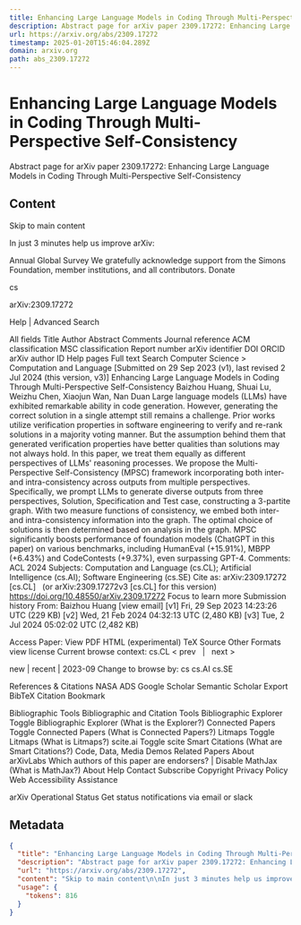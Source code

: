 ```yaml
---
title: Enhancing Large Language Models in Coding Through Multi-Perspective Self-Consistency
description: Abstract page for arXiv paper 2309.17272: Enhancing Large Language Models in Coding Through Multi-Perspective Self-Consistency
url: https://arxiv.org/abs/2309.17272
timestamp: 2025-01-20T15:46:04.289Z
domain: arxiv.org
path: abs_2309.17272
---
```


# Enhancing Large Language Models in Coding Through Multi-Perspective Self-Consistency


Abstract page for arXiv paper 2309.17272: Enhancing Large Language Models in Coding Through Multi-Perspective Self-Consistency


## Content

Skip to main content

In just 3 minutes help us improve arXiv:

Annual Global Survey
We gratefully acknowledge support from the Simons Foundation, member institutions, and all contributors.
Donate
>
cs
>
arXiv:2309.17272

Help | Advanced Search

All fields
Title
Author
Abstract
Comments
Journal reference
ACM classification
MSC classification
Report number
arXiv identifier
DOI
ORCID
arXiv author ID
Help pages
Full text
Search
Computer Science > Computation and Language
[Submitted on 29 Sep 2023 (v1), last revised 2 Jul 2024 (this version, v3)]
Enhancing Large Language Models in Coding Through Multi-Perspective Self-Consistency
Baizhou Huang, Shuai Lu, Weizhu Chen, Xiaojun Wan, Nan Duan
Large language models (LLMs) have exhibited remarkable ability in code generation. However, generating the correct solution in a single attempt still remains a challenge. Prior works utilize verification properties in software engineering to verify and re-rank solutions in a majority voting manner. But the assumption behind them that generated verification properties have better qualities than solutions may not always hold. In this paper, we treat them equally as different perspectives of LLMs' reasoning processes. We propose the Multi-Perspective Self-Consistency (MPSC) framework incorporating both inter- and intra-consistency across outputs from multiple perspectives. Specifically, we prompt LLMs to generate diverse outputs from three perspectives, Solution, Specification and Test case, constructing a 3-partite graph. With two measure functions of consistency, we embed both inter- and intra-consistency information into the graph. The optimal choice of solutions is then determined based on analysis in the graph. MPSC significantly boosts performance of foundation models (ChatGPT in this paper) on various benchmarks, including HumanEval (+15.91%), MBPP (+6.43%) and CodeContests (+9.37%), even surpassing GPT-4.
Comments:	ACL 2024
Subjects:	Computation and Language (cs.CL); Artificial Intelligence (cs.AI); Software Engineering (cs.SE)
Cite as:	arXiv:2309.17272 [cs.CL]
 	(or arXiv:2309.17272v3 [cs.CL] for this version)
 	
https://doi.org/10.48550/arXiv.2309.17272
Focus to learn more
Submission history
From: Baizhou Huang [view email]
[v1] Fri, 29 Sep 2023 14:23:26 UTC (229 KB)
[v2] Wed, 21 Feb 2024 04:32:13 UTC (2,480 KB)
[v3] Tue, 2 Jul 2024 05:02:02 UTC (2,482 KB)

Access Paper:
View PDF
HTML (experimental)
TeX Source
Other Formats
view license
Current browse context:
cs.CL
< prev   |   next >

new | recent | 2023-09
Change to browse by:
cs
cs.AI
cs.SE

References & Citations
NASA ADS
Google Scholar
Semantic Scholar
Export BibTeX Citation
Bookmark
 
Bibliographic Tools
Bibliographic and Citation Tools
Bibliographic Explorer Toggle
Bibliographic Explorer (What is the Explorer?)
Connected Papers Toggle
Connected Papers (What is Connected Papers?)
Litmaps Toggle
Litmaps (What is Litmaps?)
scite.ai Toggle
scite Smart Citations (What are Smart Citations?)
Code, Data, Media
Demos
Related Papers
About arXivLabs
Which authors of this paper are endorsers? | Disable MathJax (What is MathJax?)
About
Help
Contact
Subscribe
Copyright
Privacy Policy
Web Accessibility Assistance

arXiv Operational Status 
Get status notifications via email or slack

## Metadata

```json
{
  "title": "Enhancing Large Language Models in Coding Through Multi-Perspective Self-Consistency",
  "description": "Abstract page for arXiv paper 2309.17272: Enhancing Large Language Models in Coding Through Multi-Perspective Self-Consistency",
  "url": "https://arxiv.org/abs/2309.17272",
  "content": "Skip to main content\n\nIn just 3 minutes help us improve arXiv:\n\nAnnual Global Survey\nWe gratefully acknowledge support from the Simons Foundation, member institutions, and all contributors.\nDonate\n>\ncs\n>\narXiv:2309.17272\n\nHelp | Advanced Search\n\nAll fields\nTitle\nAuthor\nAbstract\nComments\nJournal reference\nACM classification\nMSC classification\nReport number\narXiv identifier\nDOI\nORCID\narXiv author ID\nHelp pages\nFull text\nSearch\nComputer Science > Computation and Language\n[Submitted on 29 Sep 2023 (v1), last revised 2 Jul 2024 (this version, v3)]\nEnhancing Large Language Models in Coding Through Multi-Perspective Self-Consistency\nBaizhou Huang, Shuai Lu, Weizhu Chen, Xiaojun Wan, Nan Duan\nLarge language models (LLMs) have exhibited remarkable ability in code generation. However, generating the correct solution in a single attempt still remains a challenge. Prior works utilize verification properties in software engineering to verify and re-rank solutions in a majority voting manner. But the assumption behind them that generated verification properties have better qualities than solutions may not always hold. In this paper, we treat them equally as different perspectives of LLMs' reasoning processes. We propose the Multi-Perspective Self-Consistency (MPSC) framework incorporating both inter- and intra-consistency across outputs from multiple perspectives. Specifically, we prompt LLMs to generate diverse outputs from three perspectives, Solution, Specification and Test case, constructing a 3-partite graph. With two measure functions of consistency, we embed both inter- and intra-consistency information into the graph. The optimal choice of solutions is then determined based on analysis in the graph. MPSC significantly boosts performance of foundation models (ChatGPT in this paper) on various benchmarks, including HumanEval (+15.91%), MBPP (+6.43%) and CodeContests (+9.37%), even surpassing GPT-4.\nComments:\tACL 2024\nSubjects:\tComputation and Language (cs.CL); Artificial Intelligence (cs.AI); Software Engineering (cs.SE)\nCite as:\tarXiv:2309.17272 [cs.CL]\n \t(or arXiv:2309.17272v3 [cs.CL] for this version)\n \t\nhttps://doi.org/10.48550/arXiv.2309.17272\nFocus to learn more\nSubmission history\nFrom: Baizhou Huang [view email]\n[v1] Fri, 29 Sep 2023 14:23:26 UTC (229 KB)\n[v2] Wed, 21 Feb 2024 04:32:13 UTC (2,480 KB)\n[v3] Tue, 2 Jul 2024 05:02:02 UTC (2,482 KB)\n\nAccess Paper:\nView PDF\nHTML (experimental)\nTeX Source\nOther Formats\nview license\nCurrent browse context:\ncs.CL\n< prev   |   next >\n\nnew | recent | 2023-09\nChange to browse by:\ncs\ncs.AI\ncs.SE\n\nReferences & Citations\nNASA ADS\nGoogle Scholar\nSemantic Scholar\nExport BibTeX Citation\nBookmark\n \nBibliographic Tools\nBibliographic and Citation Tools\nBibliographic Explorer Toggle\nBibliographic Explorer (What is the Explorer?)\nConnected Papers Toggle\nConnected Papers (What is Connected Papers?)\nLitmaps Toggle\nLitmaps (What is Litmaps?)\nscite.ai Toggle\nscite Smart Citations (What are Smart Citations?)\nCode, Data, Media\nDemos\nRelated Papers\nAbout arXivLabs\nWhich authors of this paper are endorsers? | Disable MathJax (What is MathJax?)\nAbout\nHelp\nContact\nSubscribe\nCopyright\nPrivacy Policy\nWeb Accessibility Assistance\n\narXiv Operational Status \nGet status notifications via email or slack",
  "usage": {
    "tokens": 816
  }
}
```
